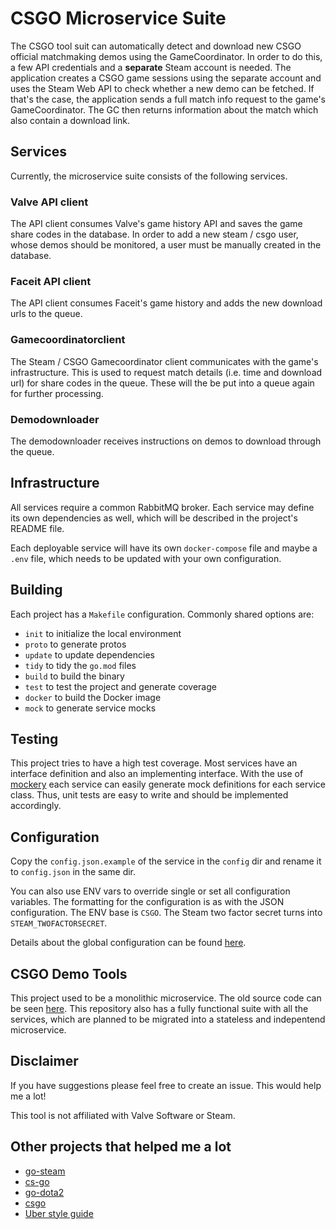 # CSGO Microservice Suite

The CSGO tool suit can automatically detect and download new CSGO official matchmaking demos using the GameCoordinator.
In order to do this, a few API credentials and a **separate** Steam account is needed. The application creates a CSGO game sessions using the separate account
and uses the Steam Web API to check whether a new demo can be fetched. If that's the case, the application sends a full match info request to the game's GameCoordinator.
The GC then returns information about the match which also contain a download link.

## Services

Currently, the microservice suite consists of the following services.

### Valve API client

The API client consumes Valve's game history API and saves the game share codes in the database.
In order to add a new steam / csgo user, whose demos should be monitored, a user must be manually created in the database.

### Faceit API client

The API client consumes Faceit's game history and adds the new download urls to the queue.

### Gamecoordinatorclient

The Steam / CSGO Gamecoordinator client communicates with the game's infrastructure.
This is used to request match details (i.e. time and download url) for share codes in the queue.
These will the be put into a queue again for further processing.

### Demodownloader

The demodownloader receives instructions on demos to download through the queue.

## Infrastructure

All services require a common RabbitMQ broker. Each service may define its own dependencies as well, which will be described in the project's README file.

Each deployable service will have its own `docker-compose` file and maybe a `.env` file, which needs to be updated with your own configuration.

## Building

Each project has a `Makefile` configuration. Commonly shared options are:

* `init` to initialize the local environment
* `proto` to generate protos
* `update` to update dependencies
* `tidy` to tidy the `go.mod` files
* `build` to build the binary
* `test` to test the project and generate coverage
* `docker` to build the Docker image
* `mock` to generate service mocks

## Testing

This project tries to have a high test coverage. Most services have an interface definition and also an implementing interface.
With the use of [mockery](https://github.com/vektra/mockery) each service can easily generate mock definitions for each service class.
Thus, unit tests are easy to write and should be implemented accordingly.

## Configuration

Copy the `config.json.example` of the service in the `config` dir and rename it to `config.json` in the same dir.

You can also use ENV vars to override single or set all configuration variables. The formatting for the configuration is as with the JSON configuration. The ENV base is `CSGO`. The Steam two factor secret turns into `STEAM_TWOFACTORSECRET`.

Details about the global configuration can be found [here](https://github.com/Cludch/csgo-microservices/blob/main/shared/README.md#config).
## CSGO Demo Tools

This project used to be a monolithic microservice. The old source code can be seen [here](https://github.com/Cludch/csgo-tools/). This repository also has a fully functional suite with all the services,
which are planned to be migrated into a stateless and indepentend microservice.

## Disclaimer

If you have suggestions please feel free to create an issue. This would help me a lot!

This tool is not affiliated with Valve Software or Steam.

## Other projects that helped me a lot

* [go-steam](https://github.com/Philipp15b/go-steam)
* [cs-go](https://github.com/Gacnt/cs-go)
* [go-dota2](https://github.com/paralin/go-dota2)
* [csgo](https://github.com/ValvePython/csgo)
* [Uber style guide](https://github.com/uber-go/guide/blob/master/style.md)
